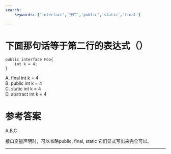 ```yaml
---
search:
    keywords: ['interface','接口','public','static','final']

---
```


# 下面那句话等于第二行的表达式（）

```
public interface Foo{
    int k = 4;
}
```
A. final int k = 4  
B. public int k = 4  
C. static int k = 4   
D. abstract int k = 4

# 参考答案

A,B,C

接口变量声明时，可以省略public, final, static 它们显式写出来完全可以。

---


